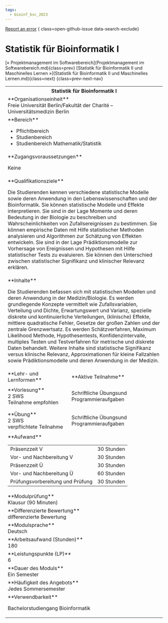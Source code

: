 ```yaml
---
tags:
  - bioinf_bsc_2023
---
```

[Report an error](https://github.com/SGSSGene/FUB-SUP/issues/new?title=Error%20in%20%22Statistik%20f%C3%BCr%20Bioinformatik%20I%22&body=There%20seems%20to%20be%20an%20error%20in%20module%20%22Statistik%20f%C3%BCr%20Bioinformatik%20I%22%2E%0A%0A%3CDescribe%20here%20a%20slightly%20more%20detailed%20description%20of%20what%20is%20wrong%3E&labels=bug)
{ class=open-github-issue data-search-exclude}

# Statistik für Bioinformatik I

[« Projektmanagement im Softwarebereich](Projektmanagement im Softwarebereich.md){class=prev}
[Statistik für Bioinformatik II und Maschinelles Lernen »](Statistik für Bioinformatik II und Maschinelles Lernen.md){class=next}
{class=prev-next-nav}

<table markdown id="moduledesc">
<tr markdown class="moduledesc_head"><th colspan="2">Statistik für Bioinformatik I </th></tr>
<tr markdown><td colspan="2">**Organisationseinheit**   <br>Freie Universität Berlin/Fakultät der Charité – Universitätsmedizin Berlin</td></tr>

<tr markdown><td colspan="2">**Bereich**<br>


- Pflichtbereich
- Studienbereich
- Studienbereich Mathematik/Statistik

</td></tr>

<tr markdown><td colspan="2">**Zugangsvoraussetzungen** <br>

Keine


</td></tr>
<tr markdown><td colspan="2">**Qualifikationsziele**    <br>

Die Studierenden kennen verschiedene statistische Modelle sowie deren
Anwendung in den Lebenswissenschaften und der Bioinformatik. Sie können
statistische Modelle und Effekte interpretieren. Sie sind in der Lage
Momente und deren Bedeutung in der Biologie zu beschreiben und
Wahrscheinlichkeiten von Zufallsereignissen zu bestimmen. Sie können
empirische Daten mit Hilfe statistischer Methoden analysieren und
Algorithmen zur Schätzung von Effekten entwickeln. Sie sind in der Lage
Prädiktionsmodelle zur Vorhersage von Ereignissen und Hypothesen mit Hilfe
statistischer Tests zu evaluieren. Sie können den Unterschied zwischen
statistischer Signifikanz und klinischer Relevanz erklären.


</td></tr>
<tr markdown><td colspan="2">**Inhalte**                <br>

Die Studierenden befassen sich mit statistischen Modellen und deren
Anwendung in der Medizin/Biologie. Es werden grundlegende Konzepte
vermittelt wie Zufallsvariablen, Verteilung und Dichte, Erwartungswert und
Varianz, spezielle diskrete und kontinuierliche Verteilungen, (klinische)
Effekte, mittlere quadratische Fehler, Gesetze der großen Zahlen und der
zentrale Grenzwertsatz. Es werden Schätzverfahren, Maximum Likelihood
Methode, Hypothesentests, Konfidenzintervalle, multiples Testen und
Testverfahren für metrische und diskrete Daten behandelt. Weitere Inhalte
sind statistische Signifikanz versus klinische Relevanz, Approximationen für
kleine Fallzahlen sowie Prädiktionsmodelle und deren Anwendung in der
Medizin.


</td></tr>

<tr markdown><td>**Lehr- und Lernformen**</td><td>**Aktive Teilnahme**</td></tr>
<tr markdown><td> **Vorlesung** <br>2 SWS <br> Teilnahme empfohlen</td><td>

Schriftliche Übungsund Programmieraufgaben
</td></tr>
<tr markdown><td> **Übung** <br>2 SWS <br> verpflichtete Teilnahme</td><td>

Schriftliche Übungsund Programmieraufgaben
</td></tr>
<tr markdown><td colspan="2">**Aufwand**                <br>
<table class="aufwand_table">
<tr><td>Präsenzzeit V</td><td>30 Stunden</td></tr>
<tr><td>Vor- und Nachbereitung V</td><td>30 Stunden</td></tr>
<tr><td>Präsenzzeit Ü</td><td>30 Stunden</td></tr>
<tr><td>Vor- und Nachbereitung Ü</td><td>60 Stunden</td></tr>
<tr><td>Prüfungsvorbereitung und Prüfung</td><td>30 Stunden</td></tr>
</table>

</td></tr>
<tr markdown><td colspan="2">**Modulprüfung**             <br>Klausur (90 Minuten)


</td></tr>
<tr markdown><td colspan="2">**Differenzierte Bewertung** <br>differenzierte Bewertung

</td></tr>
<tr markdown><td colspan="2">**Modulsprache**             <br>Deutsch</td></tr>
<tr markdown><td colspan="2">**Arbeitsaufwand (Stunden)** <br>180</td></tr>
<tr markdown><td colspan="2">**Leistungspunkte (LP)**     <br>6</td></tr>
<tr markdown><td colspan="2">**Dauer des Moduls**         <br>Ein Semester</td></tr>
<tr markdown><td colspan="2">**Häufigkeit des Angebots**  <br>Jedes Sommersemester</td></tr>
<tr markdown><td colspan="2">**Verwendbarkeit**           <br>

Bachelorstudiengang Bioinformatik


</td></tr>

</table>
